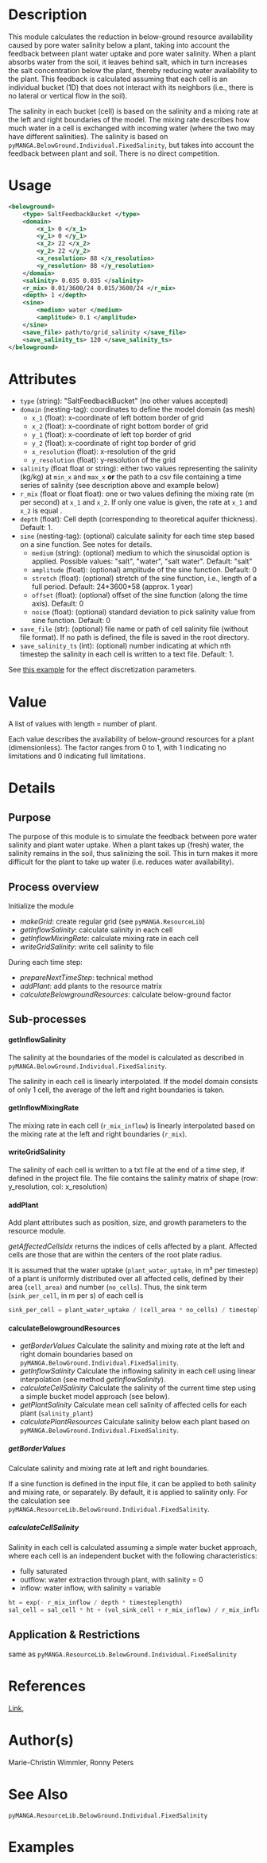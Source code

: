 # Description

This module calculates the reduction in below-ground resource availability caused by pore water salinity below a plant, taking into account the feedback between plant water uptake and pore water salinity.
When a plant absorbs water from the soil, it leaves behind salt, which in turn increases the salt concentration below the plant, thereby reducing water availability to the plant.
This feedback is calculated assuming that each cell is an individual bucket (1D) that does not interact with its neighbors (i.e., there is no lateral or vertical flow in the soil).

The salinity in each bucket (cell) is based on the salinity and a mixing rate at the left and right boundaries of the model.
The mixing rate describes how much water in a cell is exchanged with incoming water (where the two may have different salinities).
The salinity is based on ``pyMANGA.BelowGround.Individual.FixedSalinity``, but takes into account the feedback between plant and soil.
There is no direct competition.

# Usage

```xml
<belowground>
    <type> SaltFeedbackBucket </type>
    <domain>
        <x_1> 0 </x_1>
        <y_1> 0 </y_1>
        <x_2> 22 </x_2>
        <y_2> 22 </y_2>
        <x_resolution> 88 </x_resolution>
        <y_resolution> 88 </y_resolution>
    </domain>
    <salinity> 0.035 0.035 </salinity>
    <r_mix> 0.01/3600/24 0.015/3600/24 </r_mix>
    <depth> 1 </depth>
    <sine>
        <medium> water </medium>
        <amplitude> 0.1 </amplitude>
    </sine>
    <save_file> path/to/grid_salinity </save_file>
    <save_salinity_ts> 120 </save_salinity_ts>
</belowground>
```

# Attributes

- ``type`` (string): "SaltFeedbackBucket" (no other values accepted)
- ``domain`` (nesting-tag): coordinates to define the model domain (as mesh)
    - ``x_1`` (float): x-coordinate of left bottom border of grid
    - ``x_2`` (float): x-coordinate of right bottom border of grid
    - ``y_1`` (float): x-coordinate of left top border of grid
    - ``y_2`` (float): x-coordinate of right top border of grid
    - ``x_resolution`` (float): x-resolution of the grid
    - ``y_resolution`` (float): y-resolution of the grid
- ``salinity`` (float float or string): either two values representing the salinity (kg/kg) at ``min_x`` and ``max_x`` <strong>or</strong> the path to a csv file containing a time series of salinity (see description above and 
        example below)
- ``r_mix`` (float or float float): one or two values defining the mixing rate (m per second) at ``x_1`` and ``x_2``. If only one value is given, the rate at ``x_1`` and ``x_2`` is equal .
- ``depth`` (float): Cell depth (corresponding to theoretical aquifer thickness). Default: 1.
- ``sine`` (nesting-tag): (optional) calculate salinity for each time step based on a sine function. See notes for details.
  - ``medium`` (string): (optional) medium to which the sinusoidal option is applied. Possible values: "salt", "water", "salt water". Default: "salt"
  - ``amplitude`` (float): (optional) amplitude of the sine function. Default: 0
  - ``stretch`` (float): (optional) stretch of the sine function, i.e., length of a full period. Default: 24\*3600\*58 (approx. 1 year)
  - ``offset`` (float): (optional) offset of the sine function (along the time axis). Default: 0
  - ``noise`` (float): (optional) standard deviation to pick salinity value from sine function. Default: 0
- ``save_file`` (str): (optional) file name or path of cell salinity file (without file format). If no path is defined, the file is saved in the root directory.
- ``save_salinity_ts`` (int): (optional) number indicating at which nth timestep the salinity in each cell is written to a text file. Default: 1.

See <a href="https://github.com/pymanga/sensitivity/blob/main/ResourceLib/BelowGround/Individual/SaltFeedbackBucket/SaltFeedbackBucket.md" target="_blank">this example</a> for the effect discretization parameters. 


# Value

A list of values with length = number of plant.

Each value describes the availability of below-ground resources for a plant (dimensionless).
The factor ranges from 0 to 1, with 1 indicating no limitations and 0 indicating full limitations.


# Details
## Purpose

The purpose of this module is to simulate the feedback between pore water salinity and plant water uptake.
When a plant takes up (fresh) water, the salinity remains in the soil, thus salinizing the soil.
This in turn makes it more difficult for the plant to take up water (i.e. reduces water availability).

## Process overview

Initialize the module
- *makeGrid*: create regular grid (see ``pyMANGA.ResourceLib``)
- *getInflowSalinity*: calculate salinity in each cell
- *getInflowMixingRate*: calculate mixing rate in each cell
- *writeGridSalinity*: write cell salinity to file

During each time step:
- *prepareNextTimeStep*: technical method
- *addPlant*: add plants to the resource matrix
- *calculateBelowgroundResources*: calculate below-ground factor

## Sub-processes
#### getInflowSalinity

The salinity at the boundaries of the model is calculated as described in ``pyMANGA.BelowGround.Individual.FixedSalinity``.

The salinity in each cell is linearly interpolated.
If the model domain consists of only 1 cell, the average of the left and right boundaries is taken.

#### getInflowMixingRate

The mixing rate in each cell (`r_mix_inflow`) is linearly interpolated based on the mixing rate at the left and right boundaries (`r_mix`).

#### writeGridSalinity

The salinity of each cell is written to a txt file at the end of a time step, if defined in the project file.
The file contains the salinity matrix of shape (row: y_resolution, col: x_resolution) 

#### addPlant

Add plant attributes such as position, size, and growth parameters to the resource module.

*getAffectedCellsIdx* returns the indices of cells affected by a plant.
Affected cells are those that are within the centers of the root plate radius.

It is assumed that the water uptake (``plant_water_uptake``, in m³ per timestep) of a plant is uniformly distributed over all affected cells, defined by their area (`cell_area)` and number (`no_cells`).
Thus, the sink term (`sink_per_cell`, in m per s) of each cell is
````python
sink_per_cell = plant_water_uptake / (cell_area * no_cells) / timesteplength
````

#### calculateBelowgroundResources

- *getBorderValues* Calculate the salinity and mixing rate at the left and right domain boundaries based on ``pyMANGA.BelowGround.Individual.FixedSalinity``.
- *getInflowSalinity* Calculate the inflowing salinity in each cell using linear interpolation (see method *getInflowSalinity*).
- *calculateCellSalinity* Calculate the salinity of the current time step using a simple bucket model approach (see below).
- *getPlantSalinity* Calculate mean cell salinity of affected cells for each plant (``salinity_plant``)
- *calculatePlantResources* Calculate salinity below each plant based on ``pyMANGA.BelowGround.Individual.FixedSalinity``.

##### getBorderValues

Calculate salinity and mixing rate at left and right boundaries.

If a sine function is defined in the input file, it can be applied to both salinity and mixing rate, or separately. 
By default, it is applied to salinity only.
For the calculation see ``pyMANGA.ResourceLib.BelowGround.Individual.FixedSalinity``.

##### calculateCellSalinity

Salinity in each cell is calculated assuming a simple water bucket approach, where each cell is an independent bucket with the following characteristics:
- fully saturated
- outflow: water extraction through plant, with salinity = 0
- inflow: water inflow, with salinity = variable

````python
ht = exp(- r_mix_inflow / depth * timesteplength)
sal_cell = sal_cell * ht + (vol_sink_cell + r_mix_inflow) / r_mix_inflow * sal_cell_inflow * (1 - ht)
````

## Application & Restrictions

same as ``pyMANGA.ResourceLib.BelowGround.Individual.FixedSalinity``

# References

<a href="https://doi.org/" target="_blank">Link</a>,


# Author(s)

Marie-Christin Wimmler, Ronny Peters

# See Also

``pyMANGA.ResourceLib.BelowGround.Individual.FixedSalinity``

# Examples


